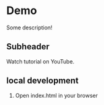 # Demo

Some description!

## Subheader

Watch tutorial on YouTube.

## local development

1. Open index.html in your browser
